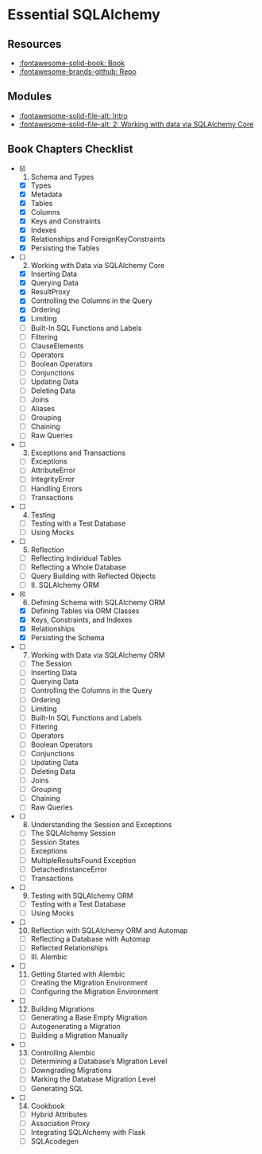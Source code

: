 Essential SQLAlchemy
===

Resources
---
- [:fontawesome-solid-book: Book ](https://learning.oreilly.com/library/view/essential-sqlalchemy-2nd/9781491916544/)
- [:fontawesome-brands-github:
    Repo](https://github.com/jasonamyers/essential-sqlalchemy-2ed-examples)

Modules
---

- [:fontawesome-solid-file-alt: Intro ](intro.md)
- [:fontawesome-solid-file-alt: 2: Working with data via SQLAlchemy
    Core](working-with-data-via-sqlalchemy-core.md)

Book Chapters Checklist
---

- [x] 1. Schema and Types
    - [x] Types
    - [x] Metadata
    - [x] Tables
    - [x] Columns
    - [x] Keys and Constraints
    - [x] Indexes
    - [x] Relationships and ForeignKeyConstraints
    - [x] Persisting the Tables
- [ ] 2. Working with Data via SQLAlchemy Core
    - [x] Inserting Data
    - [x] Querying Data
    - [x] ResultProxy
    - [x] Controlling the Columns in the Query
    - [x] Ordering
    - [x] Limiting
    - [ ] Built-In SQL Functions and Labels
    - [ ] Filtering
    - [ ] ClauseElements
    - [ ] Operators
    - [ ] Boolean Operators
    - [ ] Conjunctions
    - [ ] Updating Data
    - [ ] Deleting Data
    - [ ] Joins
    - [ ] Aliases
    - [ ] Grouping
    - [ ] Chaining
    - [ ] Raw Queries
- [ ] 3. Exceptions and Transactions
    - [ ] Exceptions
    - [ ] AttributeError
    - [ ] IntegrityError
    - [ ] Handling Errors
    - [ ] Transactions
- [ ] 4. Testing
    - [ ] Testing with a Test Database
    - [ ] Using Mocks
- [ ] 5. Reflection
    - [ ] Reflecting Individual Tables
    - [ ] Reflecting a Whole Database
    - [ ] Query Building with Reflected Objects
    - [ ] II. SQLAlchemy ORM
- [x] 6. Defining Schema with SQLAlchemy ORM
    - [x] Defining Tables via ORM Classes
    - [x] Keys, Constraints, and Indexes
    - [x] Relationships
    - [x] Persisting the Schema
- [ ] 7. Working with Data via SQLAlchemy ORM
    - [ ] The Session
    - [ ] Inserting Data
    - [ ] Querying Data
    - [ ] Controlling the Columns in the Query
    - [ ] Ordering
    - [ ] Limiting
    - [ ] Built-In SQL Functions and Labels
    - [ ] Filtering
    - [ ] Operators
    - [ ] Boolean Operators
    - [ ] Conjunctions
    - [ ] Updating Data
    - [ ] Deleting Data
    - [ ] Joins
    - [ ] Grouping
    - [ ] Chaining
    - [ ] Raw Queries
- [ ] 8. Understanding the Session and Exceptions
    - [ ] The SQLAlchemy Session
    - [ ] Session States
    - [ ] Exceptions
    - [ ] MultipleResultsFound Exception
    - [ ] DetachedInstanceError
    - [ ] Transactions
- [ ] 9. Testing with SQLAlchemy ORM
    - [ ] Testing with a Test Database
    - [ ] Using Mocks
- [ ] 10. Reflection with SQLAlchemy ORM and Automap
    - [ ] Reflecting a Database with Automap
    - [ ] Reflected Relationships
    - [ ] III. Alembic
- [ ] 11. Getting Started with Alembic
    - [ ] Creating the Migration Environment
    - [ ] Configuring the Migration Environment
- [ ] 12. Building Migrations
    - [ ] Generating a Base Empty Migration
    - [ ] Autogenerating a Migration
    - [ ] Building a Migration Manually
- [ ] 13. Controlling Alembic
    - [ ] Determining a Database’s Migration Level
    - [ ] Downgrading Migrations
    - [ ] Marking the Database Migration Level
    - [ ] Generating SQL
- [ ] 14. Cookbook
    - [ ] Hybrid Attributes
    - [ ] Association Proxy
    - [ ] Integrating SQLAlchemy with Flask
    - [ ] SQLAcodegen
